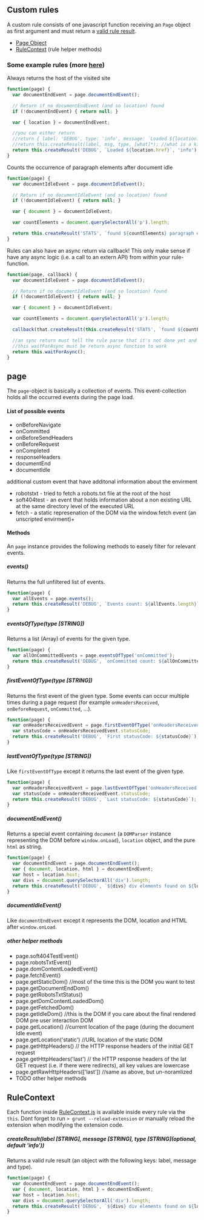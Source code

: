## Custom rules

A custom rule consists of one javascript function receiving an `Page` object as first argument and must return a [valid rule result](#rulecontext).

- [Page Object](#page)
- [RuleContext](#rulecontext) (rule helper methods)


### Some example rules (more [here](/sample-rules))

Always returns the host of the visited site

```javascript
function(page) {
  var documentEndEvent = page.documentEndEvent();

  // Return if no documentEndEvent (and so location) found
  if (!documentEndEvent) { return null; }

  var { location } = documentEndEvent;

  //you can either return
  //return { label: 'DEBUG', type: 'info', message: `Loaded ${location.href}`};
  //return this.createResult(label, msg, type, [what]*); //what is a kind of sublable attached to the front of the message
  return this.createResult('DEBUG', `Loaded ${location.href}`, 'info');
}
```

Counts the occurrence of paragraph elements after document idle

```javascript
function(page) {
  var documentIdleEvent = page.documentIdleEvent();

  // Return if no documentIdleEvent (and so location) found
  if (!documentIdleEvent) { return null; }

  var { document } = documentIdleEvent;

  var countElements = document.querySelectorAll('p').length;

  return this.createResult('STATS', `found ${countElements} paragraph elements`);
}
```

Rules can also have an async return via callback!
This only make sense if have any async logic (i.e. a call to an extern API) from within your rule-function.

```javascript
function(page, callback) {
  var documentIdleEvent = page.documentIdleEvent();

  // Return if no documentIdleEvent (and so location) found
  if (!documentIdleEvent) { return null; }

  var { document } = documentIdleEvent;

  var countElements = document.querySelectorAll('p').length;

  callback(that.createResult(this.createResult('STATS', `found ${countElements} paragraph elements`));

  //an sync return must tell the rule parse that it's not done yet and it should wait for the asyncreturn
  //this waitForAsync must be return async function to work
  return this.waitForAsync();
}
```

## page

The `page`-object is basically a collection of events. This event-collection holds all the occurred events during the page load.

#### List of possible events

- onBeforeNavigate
- onCommitted
- onBeforeSendHeaders
- onBeforeRequest
- onCompleted
- responseHeaders
- documentEnd
- documentIdle

additional custom event that have additonal information about the envirment

- robotstxt - tried to fetch a robots.txt file at the root of the host
- soft404test - an event that holds information about a non existing URL at the same directory level of the executed URL
- fetch - a static represenation of the DOM via the window.fetch event (an unscripted envirment)+



#### Methods

An `page` instance provides the following methods to easely filter for relevant events.

##### events()

Returns the full unfiltered list of events.

```javascript
function(page) {
  var allEvents = page.events();
  return this.createResult('DEBUG', `Events count: ${allEvents.length}`);
}
```

##### eventsOfType(type [STRING])

Returns a list (Array) of events for the given type.

```javascript
function(page) {
  var allOnCommittedEvents = page.eventsOfType('onCommitted');
  return this.createResult('DEBUG', `onCommitted count: ${allOnCommittedEvents.length}`);
}
```

##### firstEventOfType(type [STRING])

Returns the first event of the given type.
Some events can occur multiple times during a page request (for example `onHeadersReceived`, `onBeforeRequest`, `onCommitted`, …).

```javascript
function(page) {
  var onHeadersReceivedEvent = page.firstEventOfType('onHeadersReceived');
  var statusCode = onHeadersReceivedEvent.statusCode;
  return this.createResult('DEBUG', `First statusCode: ${statusCode}`);
}
```

##### lastEventOfType(type [STRING])

Like `firstEventOfType` except it returns the last event of the given type.

```javascript
function(page) {
  var onHeadersReceivedEvent = page.lastEventOfType('onHeadersReceived');
  var statusCode = onHeadersReceivedEvent.statusCode;
  return this.createResult('DEBUG', `Last statusCode: ${statusCode}`);
}
```

##### documentEndEvent()

Returns a special event containing `document` (a `DOMParser` instance representing the DOM before `window.onLoad`), `location` object, and the pure `html` as string.

```javascript
function(page) {
  var documentEndEvent = page.documentEndEvent();
  var { document, location, html } = documentEndEvent;
  var host = location.host;
  var divs = document.querySelectorAll('div').length;
  return this.createResult('DEBUG', `${divs} div elements found on ${location.host}`);
}
```

##### documentIdleEvent()

Like `documentEndEvent` except it represents the DOM, location and HTML after `window.onLoad`.


##### other helper methods

 - page.soft404TestEvent()
 - page.robotsTxtEvent()
 - page.domContentLoadedEvent()
 - page.fetchEvent()
 - page.getStaticDom() //most of the time this is the DOM you want to test
 - page.getDocumentEndDom()
 - page.getRobotsTxtStatus()
 - page.getDomContentLoadedDom()
 - page.getFetchedDom()
 - page.getIdleDom() //this is the DOM if you care about the final rendered DOM pre user interaction DOM
 - page.getLocation() //current location of the page (during the document Idle event)
 - page.getLocation('static') //URL location of the static DOM
 - page.getHttpHeaders() // the HTTP response headers of the initial GET request
 - page.getHttpHeaders('last') // the HTTP response headers of the lat GET request (i.e. if there were redirects), all key values are lowercase
 - page.getRawHttpHeaders(['last']) //same as above, but un-noramlized
 - TODO other helper methods




## RuleContext

Each function inside [RuleContext.js](/src/javascripts/utils/RuleContext.js) is available inside every rule via the `this`.
Dont forget to run `> grunt --reload-extension` or manually reload the extension when modifying the extension code.

##### createResult(label [STRING], message [STRING], type [STRING](optional, default 'info'))

Returns a valid rule result (an object with the following keys: label, message and type).

```javascript
function(page) {
  var documentEndEvent = page.documentEndEvent();
  var { document, location, html } = documentEndEvent;
  var host = location.host;
  var divs = document.querySelectorAll('div').length;
  return this.createResult('DEBUG', `${divs} div elements found on ${location.host}`);
}
```
